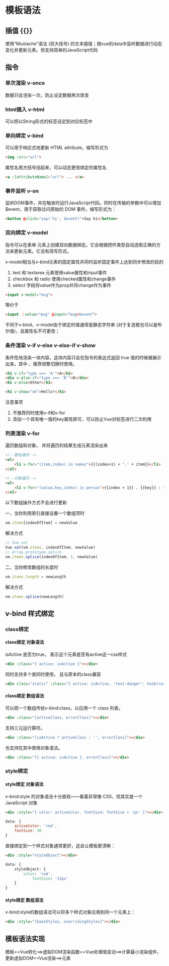 # 模板语法

## 插值 {{}}

使用“Mustache”语法 (双大括号) 的文本插值；随vue的data中监听数据进行动态变化并更新元素。但支持简单的JavaScript代码

## 指令

### 单次渲染 v-once

数据只会渲染一次，防止设定数据再次改变

### html插入 v-html

可以把以String形式的标签设定到对应标签中

### 单向绑定 v-bind

可以用于响应式地更新 HTML attribute。缩写形式为

```html
<img :src="url">
```

属性名用方括号括起来，可以动态更改绑定的属性名

```html
<a :[attributeName]="url"> ... </a>
```

### 事件监听 v-on

监听DOM事件，并在触发时运行JavaScript代码。同时在传输的参数中可以增加$event，用于获取访问原始的 DOM 事件。缩写形式为：

```html
<button @click="say('hi', $event)">Say hi</button>
```

### 双向绑定 v-model

指令可以在表单 元素上创建双向数据绑定。它会根据控件类型自动选取正确的方法来更新元素。它没有简写形式。

v-model相当与v-bind元素的固定属性并同时监听固定事件上达到同步修改的目的

1. text 和 textarea 元素使用value属性和input事件
2. checkbox 和 radio 使用checked属性和change事件
3. select 字段将value作为prop并将change作为事件

```html
<input v-model="msg">
```

等价于

```html
<input ：value="msg" @input=“msg=$event”>
```

不同于v-bind，v-model由于绑定的值通常是静态字符串 (对于复选框也可以是布尔值)，且属性名不可更改；

### 条件渲染 v-if v-else v-else-if v-show

条件性地渲染一块内容。这块内容只会在指令的表达式返回 true 值的时候被展示出来。其中 ，推荐频繁切换时使用。

```html
<h1 v-if="type === 'A'">A</h1>
<div v-else-if="type === 'B'">B</div>
<h1 v-else>Other</h1>

<h1 v-show="ok">Hello!</h1>
```

注意事项

1. 不推荐同时使用v-if和v-for
2. 添加一个具有唯一值的key属性即可，可以防止Vue对标签进行二次利用

### 列表渲染 v-for

遍历数组和对象， 并将遍历的结果生成元素渲染出来

```html
<!--数组遍历-->
<ul>
    <li v-for="(item,index) in names">{{(index+1) + '.' + item}}</li>
</ul>

<!--对象遍历-->
<ul>
    <li v-for="(value,key,index) in person">{{index + 1}} . {{key}} : {{value}}</li>
</ul>
```

以下数组操作方式不会进行更新

一，当你利用索引直接设置一个数组项时

```js
vm.items[indexOfItem] = newValue
```

解决方式

```js
// Vue.set
Vue.set(vm.items, indexOfItem, newValue)
// Array.prototype.splice
vm.items.splice(indexOfItem, 1, newValue)
```

二，当你修改数组的长度时

```js
vm.items.length = newLength
```

解决方式

```js
vm.items.splice(newLength)
```

## v-bind 样式绑定

### class绑定

#### class绑定 对象语法

isActive 是否为true， 表示这个元素是否有active这一css样式

```html
<div :class="{ active: isActive }"></div>
```

同时支持多个类同时使用， 且与原本的class兼容

```html
<div class="static" :class="{ active: isActive, 'text-danger': hasError }"></div>
```

#### class绑定 数组语法

可以把一个数组传给v-bind:class，以应用一个 class 列表。

```html
<div :class="[activeClass, errorClass]"></div>
```

支持三元运行算符。

```html
<div :class="[isActive ? activeClass : '', errorClass]"></div>
```

也支持在其中使用对象语法。

```html
<div :class="[{ active: isActive }, errorClass]"></div>
```

### style绑定

#### style绑定 对象语法

v-bind:style 的对象语法十分直观——看着非常像 CSS，但其实是一个 JavaScript 对象

```html
<div :style="{ color: activeColor, fontSize: fontSize + 'px' }"></div>
```

```js
data: {
    activeColor: 'red',
    fontSize: 30
}
```

直接绑定到一个样式对象通常更好，这会让模板更清晰：

```html
<div :style="styleObject"></div>
```

```css
data: {
    styleObject: {
        color: 'red',
            fontSize: '13px'
    }
}
```

#### style绑定 数组语法

v-bind:style的数组语法可以将多个样式对象应用到同一个元素上：

```html
<div :style="[baseStyles, overridingStyles]"></div>
```

## 模板语法实现

模板==Vue转化==>虚拟DOM渲染函数==Vue处理值变动==>计算最小渲染组件，更新虚拟DOM==Vue渲染==>元素
